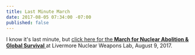 ```yaml
---
title: Last Minute March
date: 2017-08-05 07:34:00 -07:00
published: false
---
```


I know it's last minute, but [click here for the **March for Nuclear Abolition & Global Survival** 
](http://www.trivalleycares.org/new/AugAction.ds.8-3FNLversion.pdf) at Livermore Nuclear Weapons Lab, August 9, 2017.

